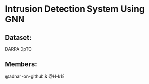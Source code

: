 # Intrusion Detection System Using GNN
## Dataset:
  DARPA OpTC
## Members:
  @adnan-on-github
   &  @H-k18
